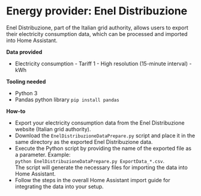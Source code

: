 # Energy provider: Enel Distribuzione

Enel Distribuzione, part of the Italian grid authority, allows users to export their electricity consumption data, which can be processed and imported into Home Assistant.

**Data provided**
- Electricity consumption - Tariff 1 - High resolution (15-minute interval) - kWh

**Tooling needed**
- Python 3
- Pandas python library ```pip install pandas```

**How-to**
- Export your electricity consumption data from the Enel Distribuzione website (Italian grid authority).
- Download the ```EnelDistribuzioneDataPrepare.py``` script and place it in the same directory as the exported Enel Distribuzione data.
- Execute the Python script by providing the name of the exported file as a parameter. Example:  
  ```python EnelDistribuzioneDataPrepare.py ExportData_*.csv```.  
  The script will generate the necessary files for importing the data into Home Assistant.
- Follow the steps in the overall Home Assistant import guide for integrating the data into your setup.